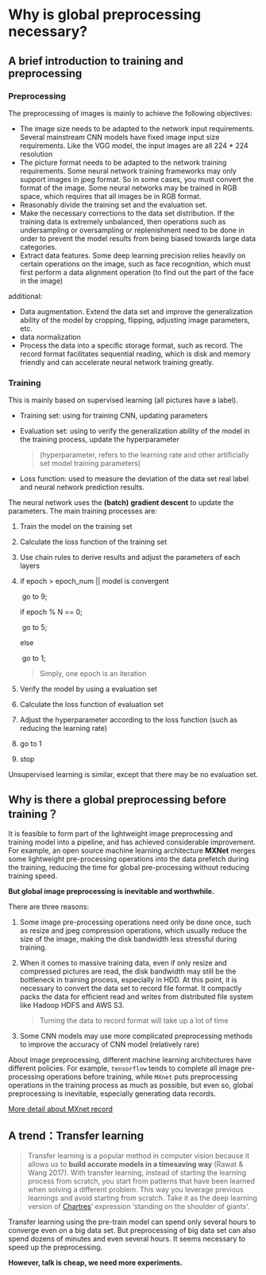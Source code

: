 # Why is global preprocessing  necessary?

## A brief introduction to training and preprocessing

###	Preprocessing

The preprocessing of images is mainly to achieve the following objectives:

* The image size needs to be adapted to the network input requirements. Several mainstream CNN models have fixed image input size requirements. Like the VGG model, the input images are all 224 * 224 resolution
* The picture format needs to be adapted to the network training requirements. Some neural network training frameworks may only support images in jpeg format. So in some cases, you must convert the format of the image. Some neural networks may be trained in RGB space, which requires that all images be in RGB format.
* Reasonably divide the training set and the evaluation set.
* Make the necessary corrections to the data set distribution. If the training data is extremely unbalanced, then operations such as undersampling or oversampling or replenishment need to be done in order to prevent the model results from being biased towards large data categories.
* Extract data features. Some deep learning precision relies heavily on certain operations on the image, such as face recognition, which must first perform a data alignment operation (to  find out the part of the face in the image)

additional:

* Data augmentation. Extend the data set and improve the generalization ability of the model by cropping, flipping, adjusting image parameters, etc.
* data normalization
* Process the data into a specific storage format, such as record. The record format facilitates sequential reading, which is disk and memory friendly and can  accelerate neural network training greatly.



###	Training

This is mainly based on supervised learning (all pictures have a label).

* Training set: using for training CNN, updating parameters

* Evaluation set: using to verify the generalization ability of the model in the training process, update the hyperparameter

  > (hyperparameter, refers to the learning rate and other artificially set model training parameters)

* Loss function: used to measure the deviation of the data set real label and neural network prediction results.

The neural network uses the **(batch)** **gradient descent** to update the parameters. The main training processes are:

1. Train the model on the training set

2. Calculate the loss function of the training set

3. Use chain rules to derive results and adjust the parameters of each layers

4. if epoch > epoch_num || model is convergent

   ​	go to 9;

   if epoch % N == 0; 

   ​	go to 5;

   else 

   ​	go to 1;

   > Simply, one epoch is an iteration


5. Verify the model by using a evaluation set
6. Calculate the loss function of evaluation set
7. Adjust the hyperparameter according to the loss function (such as reducing the learning rate)
8. go to 1
9. stop

Unsupervised learning is similar, except that there may be  no evaluation set.

## Why is there a global preprocessing before training？

It is feasible to form part of the lightweight image preprocessing and training model into a pipeline, and has achieved considerable improvement. For example, an open source machine learning architecture **MXNet** merges some lightweight pre-processing operations into the data prefetch during the training, reducing the time for global pre-processing without reducing training speed.

**But global image preprocessing is inevitable and worthwhile.**

There are three reasons:

1. Some image pre-processing operations need only be done once, such as resize  and jpeg compression operations, which usually reduce the size of the image, making the disk bandwidth less stressful during training.

2. When it comes to massive training data, even if only resize and compressed pictures are read, the disk bandwidth may still be the bottleneck in training process, especially in HDD. At this point, it is necessary to convert the data set to record file format. It compactly packs the data for efficient read and writes from distributed file system like Hadoop HDFS and AWS S3. 

   > Turning the data to record format will take up a lot of time

3. Some CNN models may use more complicated preprocessing methods to improve the accuracy of CNN model (relatively rare)

About image preprocessing, different machine learning architectures have different policies. For example, `tensorflow` tends to complete all image pre-processing operations before training, while `MXnet` puts preprocessing operations in the training process as much as possible, but even so, global preprocessing is inevitable, especially generating data records.

[More detail about MXnet record](https://mxnet.apache.org/versions/master/architecture/note_data_loading.html)



## A trend：Transfer learning

> Transfer learning is a popular method in computer vision because it allows us to **build accurate models in a timesaving way** (Rawat & Wang 2017). With transfer learning, instead of starting the learning process from scratch, you start from patterns that have been learned when solving a different problem. This way you leverage previous learnings and avoid starting from scratch. Take it as the deep learning version of [Chartres](https://en.wikipedia.org/wiki/Standing_on_the_shoulders_of_giants)’ expression ‘standing on the shoulder of giants’.

Transfer learning using the pre-train model can spend only several hours to converge even on a big data set. But preprocessing of big data set can also spend dozens of minutes and even several hours. It seems necessary to speed up the preprocessing.

**However, talk is cheap, we need more experiments.**

